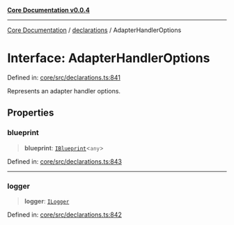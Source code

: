 [**Core Documentation v0.0.4**](../../README.md)

***

[Core Documentation](../../modules.md) / [declarations](../README.md) / AdapterHandlerOptions

# Interface: AdapterHandlerOptions

Defined in: [core/src/declarations.ts:841](https://github.com/stonemjs/core/blob/e4675fc5d1a8e120fdb4d54e226a2496fdda3681/src/declarations.ts#L841)

Represents an adapter handler options.

## Properties

### blueprint

> **blueprint**: [`IBlueprint`](../type-aliases/IBlueprint.md)\<`any`\>

Defined in: [core/src/declarations.ts:843](https://github.com/stonemjs/core/blob/e4675fc5d1a8e120fdb4d54e226a2496fdda3681/src/declarations.ts#L843)

***

### logger

> **logger**: [`ILogger`](ILogger.md)

Defined in: [core/src/declarations.ts:842](https://github.com/stonemjs/core/blob/e4675fc5d1a8e120fdb4d54e226a2496fdda3681/src/declarations.ts#L842)
